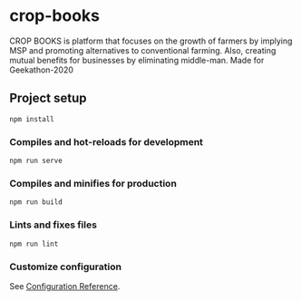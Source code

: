 # crop-books
CROP BOOKS is  platform that focuses on the growth of farmers by implying MSP and promoting alternatives to conventional farming. Also, creating mutual benefits for businesses by eliminating middle-man. Made for Geekathon-2020


## Project setup
```
npm install
```

### Compiles and hot-reloads for development
```
npm run serve
```

### Compiles and minifies for production
```
npm run build
```

### Lints and fixes files
```
npm run lint
```

### Customize configuration
See [Configuration Reference](https://cli.vuejs.org/config/).
